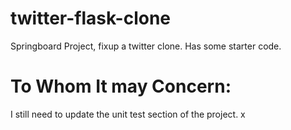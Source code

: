 # twitter-flask-clone

Springboard Project, fixup a twitter clone. Has some starter code.

# To Whom It may Concern:

I still need to update the unit test section of the project. x
